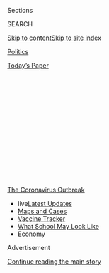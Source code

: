 <div id="app">

<div>

<div>

<div>

<div class="NYTAppHideMasthead css-1q2w90k e1suatyy0">

<div class="section css-ui9rw0 e1suatyy2">

<div class="css-eph4ug er09x8g0">

<div class="css-6n7j50">

</div>

<span class="css-1dv1kvn">Sections</span>

<div class="css-10488qs">

<span class="css-1dv1kvn">SEARCH</span>

</div>

[Skip to content](#site-content)[Skip to site
index](#site-index)

</div>

<div id="masthead-section-label" class="css-1wr3we4 eaxe0e00">

[Politics](https://www.nytimes.com/section/politics)

</div>

<div class="css-10698na e1huz5gh0">

</div>

</div>

<div id="masthead-bar-one" class="section hasLinks css-15hmgas e1csuq9d3">

<div class="css-uqyvli e1csuq9d0">

</div>

<div class="css-1uqjmks e1csuq9d1">

</div>

<div class="css-9e9ivx">

[](https://myaccount.nytimes.com/auth/login?response_type=cookie&client_id=vi)

</div>

<div class="css-1bvtpon e1csuq9d2">

[Today’s
Paper](https://www.nytimes.com/section/todayspaper)

</div>

</div>

</div>

</div>

<div data-aria-hidden="false">

<div id="site-content" data-role="main">

<div>

<div class="css-1aor85t" style="opacity:0.000000001;z-index:-1;visibility:hidden">

<div class="css-1hqnpie">

<div class="css-epjblv">

<span class="css-17xtcya">[Politics](/section/politics)</span><span class="css-x15j1o">|</span><span class="css-fwqvlz">Coronavirus
Casts Unwelcome Spotlight on Trump’s Health
Secretary</span>

</div>

<div class="css-k008qs">

<div class="css-1iwv8en">

<span class="css-18z7m18"></span>

<div>

</div>

</div>

<span class="css-1n6z4y">https://nyti.ms/3bPEBTL</span>

<div class="css-1705lsu">

<div class="css-4xjgmj">

<div class="css-4skfbu" data-role="toolbar" data-aria-label="Social Media Share buttons, Save button, and Comments Panel with current comment count" data-testid="share-tools">

  - 
  - 
  - 
  - 
    
    <div class="css-6n7j50">
    
    </div>

  - 

</div>

</div>

</div>

</div>

</div>

</div>

<div id="NYT_TOP_BANNER_REGION" class="css-13pd83m">

<div>

<div id="styln-prism-menu-1592847958612" class="section interactive-content interactive-size-medium css-1edisqu">

<div class="css-17ih8de interactive-body">

<div id="scroll-container" class="css-1gj85ro">

[<span class="styln-title-wrap"><span class="css-1pje3qr">The
Coronavirus</span><span class="css-1pje3qr">
Outbreak</span></span>](https://www.nytimes.com/news-event/coronavirus?action=click&pgtype=Article&state=default&region=TOP_BANNER&context=storylines_menu)

  - <span class="css-kqxiym" data-emphasize="true">live</span>[Latest
    Updates](https://www.nytimes.com/2020/08/02/world/coronavirus-updates.html?action=click&pgtype=Article&state=default&region=TOP_BANNER&context=storylines_menu)
  - [Maps and
    Cases](https://www.nytimes.com/interactive/2020/us/coronavirus-us-cases.html?action=click&pgtype=Article&state=default&region=TOP_BANNER&context=storylines_menu)
  - [Vaccine
    Tracker](https://www.nytimes.com/interactive/2020/science/coronavirus-vaccine-tracker.html?action=click&pgtype=Article&state=default&region=TOP_BANNER&context=storylines_menu)
  - [What School May Look
    Like](https://www.nytimes.com/interactive/2020/07/29/us/schools-reopening-coronavirus.html?action=click&pgtype=Article&state=default&region=TOP_BANNER&context=storylines_menu)
  - [Economy](https://www.nytimes.com/live/2020/07/31/business/stock-market-today-coronavirus?action=click&pgtype=Article&state=default&region=TOP_BANNER&context=storylines_menu)

</div>

</div>

</div>

</div>

</div>

<div id="top-wrapper" class="css-1sy8kpn">

<div id="top-slug" class="css-l9onyx">

Advertisement

</div>

[Continue reading the main
story](#after-top)

<div class="ad top-wrapper" style="text-align:center;height:100%;display:block;min-height:250px">

<div id="top" class="place-ad" data-position="top" data-size-key="top">

</div>

</div>

<div id="after-top">

</div>

</div>

<div>

<div id="sponsor-wrapper" class="css-1hyfx7x">

<div id="sponsor-slug" class="css-19vbshk">

Supported by

</div>

[Continue reading the main
story](#after-sponsor)

<div id="sponsor" class="ad sponsor-wrapper" style="text-align:center;height:100%;display:block">

</div>

<div id="after-sponsor">

</div>

</div>

<div class="css-186x18t">

</div>

<div class="css-1vkm6nb ehdk2mb0">

# Coronavirus Casts Unwelcome Spotlight on Trump’s Health Secretary

</div>

Alex M. Azar II has long been seen as a difficult personality in
President Trump’s cabinet, but the pandemic has heightened personal
clashes, putting him on thin ice.

<div class="css-79elbk" data-testid="photoviewer-wrapper">

<div class="css-z3e15g" data-testid="photoviewer-wrapper-hidden">

</div>

<div class="css-1a48zt4 ehw59r15" data-testid="photoviewer-children">

![<span class="css-16f3y1r e13ogyst0" data-aria-hidden="true">Alex M.
Azar II, the health secretary, is being increasingly sidelined by
President Trump and his advisers, who blame him for early failures on
testing for the
coronavirus.</span><span class="css-cnj6d5 e1z0qqy90" itemprop="copyrightHolder"><span class="css-1ly73wi e1tej78p0">Credit...</span><span><span>Doug
Mills/The New York
Times</span></span></span>](https://static01.nyt.com/images/2020/04/28/us/politics/28dc-virus-azar1/merlin_171268902_6e040b5f-b6ac-4c35-a1fb-4b0d0b96fa04-articleLarge.jpg?quality=75&auto=webp&disable=upscale)

</div>

</div>

<div class="css-18e8msd">

<div class="css-otjvjh epjyd6m0">

<div class="css-nmf14i ey68jwv0" data-aria-hidden="true">

[![Noah
Weiland](https://static01.nyt.com/images/2019/07/23/reader-center/author-noah-weiland/author-noah-weiland-thumbLarge.png
"Noah Weiland")](https://www.nytimes.com/by/noah-weiland)[![Maggie
Haberman](https://static01.nyt.com/images/2018/07/12/multimedia/author-maggie-haberman/author-maggie-haberman-thumbLarge.png
"Maggie Haberman")](https://www.nytimes.com/by/maggie-haberman)[![Michael
D.
Shear](https://static01.nyt.com/images/2018/06/13/multimedia/author-michael-d-shear/author-michael-d-shear-thumbLarge-v2.png
"Michael D. Shear")](https://www.nytimes.com/by/michael-d-shear)

</div>

<div class="css-1baulvz">

By [<span class="css-1baulvz" itemprop="name">Noah
Weiland</span>](https://www.nytimes.com/by/noah-weiland),
[<span class="css-1baulvz" itemprop="name">Maggie
Haberman</span>](https://www.nytimes.com/by/maggie-haberman) and
[<span class="css-1baulvz last-byline" itemprop="name">Michael D.
Shear</span>](https://www.nytimes.com/by/michael-d-shear)

</div>

</div>

  - 
    
    <div class="css-ld3wwf e16638kd2">
    
    April 29,
    2020
    
    </div>

  - 
    
    <div class="css-4xjgmj">
    
    <div class="css-d8bdto" data-role="toolbar" data-aria-label="Social Media Share buttons, Save button, and Comments Panel with current comment count" data-testid="share-tools">
    
      - 
      - 
      - 
      - 
        
        <div class="css-6n7j50">
        
        </div>
    
      - 
    
    </div>
    
    </div>

</div>

</div>

<div class="section meteredContent css-1r7ky0e" name="articleBody" itemprop="articleBody">

<div class="css-1fanzo5 StoryBodyCompanionColumn">

<div class="css-53u6y8">

WASHINGTON — Two of President Trump’s top health officials were stewing
last month in a drab room at the Centers for Disease Control and
Prevention in Atlanta as Mr. Trump and his health secretary, Alex M.
Azar II, were concluding a laboratory tour, one that they had been left
off of.

One of the officials, Dr. Jerome M. Adams, the surgeon general, was then
invited to join the president and the secretary to shake hands. The
other, Seema Verma, who leads the Centers for Medicare and Medicaid
Services, was not. Instead, a staff member told the powerful Medicare
chief to head to the receiving line with the rank and file. Furious, she
left for the airport to catch a commercial flight home to Washington.

The episode from March 6, described by senior administration officials
who believed Mr. Azar was behind the snub, illustrated to them why Mr.
Azar’s future as secretary of health and human services is a constant
question, even as his sprawling department battles the worst public
health crisis in a century. Where Mr. Azar goes, personal conflicts seem
to follow, senior administration officials say. Officials at the
Department of Health and Human Services disputed that notion.

The department’s newly installed spokesman, Michael R. Caputo, dismissed
such talk as beside the point.

</div>

</div>

<div class="css-1fanzo5 StoryBodyCompanionColumn">

<div class="css-53u6y8">

“I can tell you that the American people want information they can use
to fight the coronavirus, not palace intrigue,” he said.

But even before the coronavirus pandemic, senior White House officials
had grown deeply frustrated with Mr. Azar and his management of the
department.

[His toxic relationship with Ms. Verma became so ugly and
public](https://www.nytimes.com/2019/12/10/us/politics/trump-seema-verma-azar.html)
last year that the two were summoned to the White House in December to
determine whether they could continue to work together. [Mr. Azar has
also repeatedly clashed with Joe
Grogan](https://www.nytimes.com/2019/07/11/health/drug-prices-rebate-donald-trump.html),
the director of the White House’s Domestic Policy Council, who two
senior administration officials said would soon leave his post. In
recent weeks, several people close to the president grew even angrier
with Mr. Azar for what they viewed as [a public relations effort on his
part to generate favorable
coverage](https://www.nytimes.com/2020/03/07/us/politics/trump-coronavirus.html)
of his response to the virus at the president’s expense.

Now, Mr. Azar finds himself increasingly sidelined by Mr. Trump and his
advisers, who blame the secretary for early failures on testing and for
what they describe as inconsistent stewardship of the coronavirus task
force in its first month.

</div>

</div>

<div class="css-1fanzo5 StoryBodyCompanionColumn">

<div class="css-53u6y8">

Over the weekend, [the president denied that he was preparing to fire
Mr.
Azar](https://twitter.com/realDonaldTrump/status/1254529069733105665),
calling the reports “Fake News” and saying Mr. Azar was doing “an
excellent job\!”

</div>

</div>

<div class="css-cfo9c3">

</div>

<div class="css-1fanzo5 StoryBodyCompanionColumn">

<div class="css-53u6y8">

But Vice President Mike Pence took over for Mr. Azar [as the leader of
the task
force](https://www.nytimes.com/2020/02/26/us/politics/trump-coronavirus-cdc.html)at
the end of February, and in the weeks since the episode at C.D.C.
headquarters, Mr. Azar has been excluded from key coronavirus meetings,
administration officials say, including one led by Mr. Grogan and
another involving only the nation’s top medical
officials.

<div id="NYT_MAIN_CONTENT_1_REGION" class="css-9tf9ac">

<div>

<div id="styln-covid-updates-world" class="section interactive-content interactive-size-medium css-1ftcdic">

<div class="css-17ih8de interactive-body">

<div id="styln-briefing-block" data-asset-id="QXJ0aWNsZTpueXQ6Ly9hcnRpY2xlLzhiMjRmNTQ0LWVhMmUtNTlmNC1hMDZiLTM0YWI3YTlmN2E4YQ==">

<div class="briefing-block-header-section">

# [Latest Updates: Global Coronavirus Outbreak](https://www.nytimes.com/2020/08/01/world/coronavirus-covid-19.html?action=click&pgtype=Article&state=default&region=MAIN_CONTENT_1&context=storylines_live_updates)

<div class="briefing-block-ts">

Updated 2020-08-02T17:52:35.962Z

</div>

</div>

  - [The U.S. reels as July cases more than double the total of any
    other
    month.](https://www.nytimes.com/2020/08/01/world/coronavirus-covid-19.html?action=click&pgtype=Article&state=default&region=MAIN_CONTENT_1&context=storylines_live_updates#link-34047410)
  - [Top U.S. officials work to break an impasse over the federal
    jobless
    benefit.](https://www.nytimes.com/2020/08/01/world/coronavirus-covid-19.html?action=click&pgtype=Article&state=default&region=MAIN_CONTENT_1&context=storylines_live_updates#link-780ec966)
  - [Its outbreak untamed, Melbourne goes into even greater
    lockdown.](https://www.nytimes.com/2020/08/01/world/coronavirus-covid-19.html?action=click&pgtype=Article&state=default&region=MAIN_CONTENT_1&context=storylines_live_updates#link-2bc8948)

<div class="briefing-block-footer">

<div class="briefing-block-footer-meta">

[See more
updates](https://www.nytimes.com/2020/08/01/world/coronavirus-covid-19.html?action=click&pgtype=Article&state=default&region=MAIN_CONTENT_1&context=storylines_live_updates)

</div>

<div class="briefing-block-briefinglinks">

<span>More live coverage:</span>
[Markets](https://www.nytimes.com/live/2020/07/31/business/stock-market-today-coronavirus?action=click&pgtype=Article&state=default&region=MAIN_CONTENT_1&context=storylines_live_updates)

</div>

</div>

</div>

</div>

</div>

</div>

</div>

“These are all arguably people who theoretically report to him, work for
him, but like everything else, that has been upended in this
administration, where it isn’t very clear if cabinet secretaries are
choosing or even co-choosing their top political appointees,” said
Kathleen Sebelius, a health and human services secretary under President
Barack Obama. “I don’t have any idea how you operate in that environment
when you’re excluded from meetings with your agency.”

Aides to Mr. Azar say he remains fully in charge of his department and
is an integral part of the administration’s response to the virus. White
House officials continue to dismiss questions about his status.

“Even with the president’s tweet on Sunday flatly denying rumors that
Secretary Azar is on his way out or that he is doing anything other than
an excellent job, the media is still focused on outrageous claims of
palace intrigue that are only meant to distract the American people from
the Trump administration’s bold leadership in response to this
pandemic,” said Judd Deere, a White House spokesman.

</div>

</div>

<div class="css-79elbk" data-testid="photoviewer-wrapper">

<div class="css-z3e15g" data-testid="photoviewer-wrapper-hidden">

</div>

<div class="css-1a48zt4 ehw59r15" data-testid="photoviewer-children">

![<span class="css-16f3y1r e13ogyst0" data-aria-hidden="true">Joe
Grogan, the director of the White House’s Domestic Policy Council, has
taken a larger role on the coronavirus task force after Mr. Azar was
sidelined.</span><span class="css-cnj6d5 e1z0qqy90" itemprop="copyrightHolder"><span class="css-1ly73wi e1tej78p0">Credit...</span><span>Alex
Brandon/Associated
Press</span></span>](https://static01.nyt.com/images/2020/04/28/us/politics/28dc-virus-azar3/merlin_163532337_390758ea-e7bc-45b5-9535-bdea689461e6-articleLarge.jpg?quality=75&auto=webp&disable=upscale)

</div>

</div>

<div class="css-1fanzo5 StoryBodyCompanionColumn">

<div class="css-53u6y8">

But the monthslong coronavirus crisis has exacerbated deep and
longstanding divisions between Mr. Azar, a former pharmaceutical
executive, and political officials in other parts of the administration,
including some of those closest to Mr. Trump in the White House.

</div>

</div>

<div class="css-1fanzo5 StoryBodyCompanionColumn">

<div class="css-53u6y8">

In the last several weeks, the president grew angry with Mr. Azar after
articles in [The Washington
Post](https://www.washingtonpost.com/politics/trump-coronavirus-response-squandered-time/2020/03/07/5c47d3d0-5fcb-11ea-9055-5fa12981bbbf_story.html)
and [The New York
Times](https://www.nytimes.com/2020/03/28/us/testing-coronavirus-pandemic.html)
depicted the White House as slow to respond to the coronavirus outbreak,
according to several officials familiar with his thinking. They said Mr.
Trump was enraged that he was being criticized in accounts that
portrayed Mr. Azar as having been aggressive in responding to the threat
early on.

Mr. Azar’s allies say he was one of the few people who tried to alert
the West Wing to a looming public health crisis in January and early
February. They note that some officials accused Mr. Azar of being “an
alarmist” for his repeated warnings about the coronavirus at a time when
Mr. Trump was publicly playing down the threat.

But others have said Mr. Azar was not clear enough with Mr. Trump about
the magnitude of the threat. Several aides to the president said that
Mr. Azar was so focused on keeping his job and preserving his standing
in the White House that he gave conflicting information — dire one day,
optimistic the next — that ended up confusing Mr. Trump and his senior
advisers.

Some of Mr. Azar’s critics have even accused him of misleading top White
House officials. Last week, senior officials felt blindsided when [Dr.
Rick Bright, the head of a crucial drug and vaccine development unit at
Department of Health and Human Services, issued a blistering
statement](https://www.nytimes.com/2020/04/22/us/politics/rick-bright-trump-hydroxychloroquine-coronavirus.html)
saying he had been removed from his post after he resisted political
pressure to back unproven drugs publicly heralded by the president. In a
meeting in the Situation Room<span class="css-8l6xbc evw5hdy0">
</span>moments earlier, Mr. Azar had told the vice president that Mr.
Bright had received a promotion.

The episode at the C.D.C. headquarters has also reverberated with White
House and health officials, some of whom saw it as an example of Mr.
Azar’s pettiness. Ms. Verma had made a special effort to get to Atlanta
after traveling the day before with Mr. Pence, catching up to the
president after his tour had been canceled, then abruptly put back on
his schedule.

But she was left off the president’s tour, which unfolded on national
television. Mr. Azar stood with Mr. Trump, who wore a red “Keep America
Great” hat produced by his re-election campaign, and Dr. Robert R.
Redfield, the director of the C.D.C., for almost an hour as the
president extolled his administration’s work. Ms. Verma and Dr. Adams
were nowhere to be seen. To then be told to join a receiving line with
other guests waiting to shake Mr. Azar’s hand infuriated Ms. Verma.

One senior administration official, who spoke on the condition of
anonymity to discuss the events, insisted that Mr. Azar had no knowledge
of the staging of the C.D.C. event, and that it was dictated by White
House advance officials.

</div>

</div>

<div class="css-1fanzo5 StoryBodyCompanionColumn">

<div class="css-53u6y8">

Mr. Azar remains a member of the primary coronavirus task force and
continues to be an active participant in the group’s meetings, though
for weeks he has not appeared regularly alongside the president or vice
president during the daily news conferences held afterward. In recent
weeks, Mr. Azar has also made fewer appearances in the national news
media, which are coordinated through Mr. Pence’s office.

He has also been missing from the “operational check-ins” held before
the task force’s meetings where officials organize and prepare. The
gatherings in the Roosevelt Room are led by Mr. Grogan and include the
heads of the key health agencies within the Department of Health and
Human Services, including the C.D.C., the National Institute of Allergy
and Infectious Diseases and the Food and Drug
Administration.

<div id="NYT_MAIN_CONTENT_3_REGION" class="css-9tf9ac">

<div>

<div id="styln-prism-freeform-1594220623585" class="section interactive-content interactive-size-medium css-1ftcdic">

<div class="css-17ih8de interactive-body">

<div id="prism-freeform-block-62021" class="css-19mumt8" data-role="complementary" data-storyline="The Coronavirus Outbreak" data-truncated="true" tabindex="0">

<div class="css-a8d9oz">

<div class="css-eb027h">

[](https://www.nytimes.com/news-event/coronavirus?action=click&pgtype=Article&state=default&region=MAIN_CONTENT_3&context=storylines_faq)

### The Coronavirus Outbreak ›

#### Frequently Asked Questions

Updated July 27, 2020

  - #### Should I refinance my mortgage?
    
      - [It could be a good
        idea,](https://www.nytimes.com/article/coronavirus-money-unemployment.html?action=click&pgtype=Article&state=default&region=MAIN_CONTENT_3&context=storylines_faq)
        because mortgage rates have [never been
        lower.](https://www.nytimes.com/2020/07/16/business/mortgage-rates-below-3-percent.html?action=click&pgtype=Article&state=default&region=MAIN_CONTENT_3&context=storylines_faq)
        Refinancing requests have pushed mortgage applications to some
        of the highest levels since 2008, so be prepared to get in line.
        But defaults are also up, so if you’re thinking about buying a
        home, be aware that some lenders have tightened their standards.

  - #### What is school going to look like in September?
    
      - It is unlikely that many schools will return to a normal
        schedule this fall, requiring the grind of [online
        learning](https://www.nytimes.com/2020/06/05/us/coronavirus-education-lost-learning.html?action=click&pgtype=Article&state=default&region=MAIN_CONTENT_3&context=storylines_faq),
        [makeshift child
        care](https://www.nytimes.com/2020/05/29/us/coronavirus-child-care-centers.html?action=click&pgtype=Article&state=default&region=MAIN_CONTENT_3&context=storylines_faq)
        and [stunted
        workdays](https://www.nytimes.com/2020/06/03/business/economy/coronavirus-working-women.html?action=click&pgtype=Article&state=default&region=MAIN_CONTENT_3&context=storylines_faq)
        to continue. California’s two largest public school districts —
        Los Angeles and San Diego — said on July 13, that [instruction
        will be remote-only in the
        fall](https://www.nytimes.com/2020/07/13/us/lausd-san-diego-school-reopening.html?action=click&pgtype=Article&state=default&region=MAIN_CONTENT_3&context=storylines_faq),
        citing concerns that surging coronavirus infections in their
        areas pose too dire a risk for students and teachers. Together,
        the two districts enroll some 825,000 students. They are the
        largest in the country so far to abandon plans for even a
        partial physical return to classrooms when they reopen in
        August. For other districts, the solution won’t be an
        all-or-nothing approach. [Many
        systems](https://bioethics.jhu.edu/research-and-outreach/projects/eschool-initiative/school-policy-tracker/),
        including the nation’s largest, New York City, are devising
        [hybrid
        plans](https://www.nytimes.com/2020/06/26/us/coronavirus-schools-reopen-fall.html?action=click&pgtype=Article&state=default&region=MAIN_CONTENT_3&context=storylines_faq)
        that involve spending some days in classrooms and other days
        online. There’s no national policy on this yet, so check with
        your municipal school system regularly to see what is happening
        in your community.

  - #### Is the coronavirus airborne?
    
      - The coronavirus [can stay aloft for hours in tiny droplets in
        stagnant
        air](https://www.nytimes.com/2020/07/04/health/239-experts-with-one-big-claim-the-coronavirus-is-airborne.html?action=click&pgtype=Article&state=default&region=MAIN_CONTENT_3&context=storylines_faq),
        infecting people as they inhale, mounting scientific evidence
        suggests. This risk is highest in crowded indoor spaces with
        poor ventilation, and may help explain super-spreading events
        reported in meatpacking plants, churches and restaurants. [It’s
        unclear how often the virus is
        spread](https://www.nytimes.com/2020/07/06/health/coronavirus-airborne-aerosols.html?action=click&pgtype=Article&state=default&region=MAIN_CONTENT_3&context=storylines_faq)
        via these tiny droplets, or aerosols, compared with larger
        droplets that are expelled when a sick person coughs or sneezes,
        or transmitted through contact with contaminated surfaces, said
        Linsey Marr, an aerosol expert at Virginia Tech. Aerosols are
        released even when a person without symptoms exhales, talks or
        sings, according to Dr. Marr and more than 200 other experts,
        who [have outlined the evidence in an open letter to the World
        Health
        Organization](https://academic.oup.com/cid/article/doi/10.1093/cid/ciaa939/5867798).

  - #### What are the symptoms of coronavirus?
    
      - Common symptoms [include fever, a dry cough, fatigue and
        difficulty breathing or shortness of
        breath.](https://www.nytimes.com/article/symptoms-coronavirus.html?action=click&pgtype=Article&state=default&region=MAIN_CONTENT_3&context=storylines_faq)
        Some of these symptoms overlap with those of the flu, making
        detection difficult, but runny noses and stuffy sinuses are less
        common. [The C.D.C. has
        also](https://www.nytimes.com/2020/04/27/health/coronavirus-symptoms-cdc.html?action=click&pgtype=Article&state=default&region=MAIN_CONTENT_3&context=storylines_faq)
        added chills, muscle pain, sore throat, headache and a new loss
        of the sense of taste or smell as symptoms to look out for. Most
        people fall ill five to seven days after exposure, but symptoms
        may appear in as few as two days or as many as 14 days.

  - #### Does asymptomatic transmission of Covid-19 happen?
    
      - So far, the evidence seems to show it does. A widely cited
        [paper](https://www.nature.com/articles/s41591-020-0869-5)
        published in April suggests that people are most infectious
        about two days before the onset of coronavirus symptoms and
        estimated that 44 percent of new infections were a result of
        transmission from people who were not yet showing symptoms.
        Recently, a top expert at the World Health Organization stated
        that transmission of the coronavirus by people who did not have
        symptoms was “very rare,” [but she later walked back that
        statement.](https://www.nytimes.com/2020/06/09/world/coronavirus-updates.html?action=click&pgtype=Article&state=default&region=MAIN_CONTENT_3&context=storylines_faq#link-1f302e21)

<div id="styln-survey-component-62021" class="styln-survey-component" data-surveyname="faq" data-surveystoryline="coronavirus">

</div>

</div>

<div class="css-6mllg9">

</div>

<div class="css-pmm6ed">

<span class="css-5gimkt"></span>

</div>

</div>

</div>

</div>

</div>

</div>

</div>

Mr. Grogan has told associates that he purposefully excluded Mr. Azar,
according to one senior administration official.

Mr. Azar is not a part of the regular meetings of a group of the
administration’s senior health officials with medical degrees, including
Dr. Anthony S. Fauci, the federal government’s top infectious disease
expert, and Dr. Deborah L. Birx, the White House’s coronavirus response
coordinator.

“If you don’t have the health secretary as the lead, it’s very unclear
who is the lead,” Ms. Sebelius said.

The recent tensions have prompted White House officials, including Mark
Meadows, the new chief of staff, to discuss possible replacements for
Mr. Azar once the coronavirus crisis stabilizes, according to senior
administration officials. Among the names discussed have been Ms. Verma,
Dr. Birx and Dr. John C. Fleming, a former House Republican and official
at the Department of Health and Human Services who is now an aide to Mr.
Meadows.

</div>

</div>

<div class="css-79elbk" data-testid="photoviewer-wrapper">

<div class="css-z3e15g" data-testid="photoviewer-wrapper-hidden">

</div>

<div class="css-1a48zt4 ehw59r15" data-testid="photoviewer-children">

<div class="css-1xdhyk6 erfvjey0">

<span class="css-1ly73wi e1tej78p0">Image</span>

<div class="css-zjzyr8">

<div data-testid="lazyimage-container" style="height:257.77777777777777px">

</div>

</div>

</div>

<span class="css-16f3y1r e13ogyst0" data-aria-hidden="true">Mr. Azar has
clashed with Seema Verma, who heads the Centers for Medicare and
Medicaid Services, and is seen as a possible contender to replace Mr.
Azar as health and human services
secretary.</span><span class="css-cnj6d5 e1z0qqy90" itemprop="copyrightHolder"><span class="css-1ly73wi e1tej78p0">Credit...</span><span>Erin
Schaff/The New York Times</span></span>

</div>

</div>

<div class="css-1fanzo5 StoryBodyCompanionColumn">

<div class="css-53u6y8">

But some of Mr. Trump’s aides cautioned that advisers had gotten ahead
of themselves by putting out word that Mr. Azar could be replaced in the
coming weeks. Senior administration officials say the president will
most likely wait until the summer to make a change, once the immediate
crisis has diminished, if he makes one at all before the election.

Mr. Azar has told several administration officials that he wants to
leave his post on his own terms.

But if Mr. Azar is removed, it will not just be the result of concerns
about the administration’s response to the coronavirus. Mr. Grogan
fought regularly with Mr. Azar over efforts to lower prescription drug
prices, an issue Mr. Trump sees as central to his health agenda.

Mr. Trump also blamed Mr. Azar for aggressively pushing for a partial
ban on flavored e-cigarettes, a decision the president made in January
and then quickly regretted, advisers said. He berated Mr. Azar about it
in a call on Jan. 16 in front of his political advisers.

Mr. Azar’s
[well-documented](https://www.politico.com/news/2019/12/11/azar-verma-trump-082816)
battles with Ms. Verma now extend to which of them is seen as
controlling the distribution of congressionally approved money to health
care providers. While Mr. Azar attended the funeral for his father this
month, officials in Mr. Pence’s office signed off on Ms. Verma making
the announcement, a White House official said. The official said that
Mr. Pence was acting out of a desire to get the money out the door, not
to slight Mr. Azar.

In recent days, the White House [installed Mr. Caputo, a longtime Trump
loyalist with no background in health
care](https://www.nytimes.com/2020/04/16/us/politics/michael-caputo-hhs.html),
as the top communications official at the Department of Health and Human
Services, an attempt to manage how Mr. Azar and his staff are
interacting with reporters.

Noah Weiland and Michael D. Shear reported from Washington, and Maggie
Haberman from New York.

</div>

</div>

<div>

</div>

</div>

<div>

</div>

<div>

</div>

<div>

</div>

<div>

<div id="bottom-wrapper" class="css-1ede5it">

<div id="bottom-slug" class="css-l9onyx">

Advertisement

</div>

[Continue reading the main
story](#after-bottom)

<div id="bottom" class="ad bottom-wrapper" style="text-align:center;height:100%;display:block;min-height:90px">

</div>

<div id="after-bottom">

</div>

</div>

</div>

</div>

</div>

## Site Index

<div>

</div>

## Site Information Navigation

  - [© <span>2020</span> <span>The New York Times
    Company</span>](https://help.nytimes.com/hc/en-us/articles/115014792127-Copyright-notice)

<!-- end list -->

  - [NYTCo](https://www.nytco.com/)
  - [Contact
    Us](https://help.nytimes.com/hc/en-us/articles/115015385887-Contact-Us)
  - [Work with us](https://www.nytco.com/careers/)
  - [Advertise](https://nytmediakit.com/)
  - [T Brand Studio](http://www.tbrandstudio.com/)
  - [Your Ad
    Choices](https://www.nytimes.com/privacy/cookie-policy#how-do-i-manage-trackers)
  - [Privacy](https://www.nytimes.com/privacy)
  - [Terms of
    Service](https://help.nytimes.com/hc/en-us/articles/115014893428-Terms-of-service)
  - [Terms of
    Sale](https://help.nytimes.com/hc/en-us/articles/115014893968-Terms-of-sale)
  - [Site
    Map](https://spiderbites.nytimes.com)
  - [Help](https://help.nytimes.com/hc/en-us)
  - [Subscriptions](https://www.nytimes.com/subscription?campaignId=37WXW)

</div>

</div>

</div>

</div>

